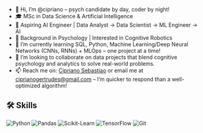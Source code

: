 - 👋 Hi, I’m @cipriano – psych candidate by day, coder by night!
- 🎓 MSc in Data Science & Artificial Intelligence
- 🚀 Aspiring AI Engineer | Data Analyst → Data Scientist → ML Engineer → AI
- 🧠 Background in Psychology | Interested in Cognitive Robotics
- 🌱 I’m currently learning SQL, Python, Machine Learning/Deep Neural Networks (CNNs, RNNs) + MLOps – one project at a time!
- 💞️ I’m looking to collaborate on data projects that blend cognitive psychology and analytics to solve real-world problems.
- 📫 Reach me on: [Cipriano Sebastiao](www.linkedin.com/in/cipriano-sebastiao) or email me at [ciprianogertrudes@gmail.com](ciprianogertrudes@gmail.com) – I’m quicker to respond than a well-optimized algorithm!

## 🛠️ Skills
![Python](https://img.shields.io/badge/Python-3776AB?style=flat&logo=python&logoColor=white)
![Pandas](https://img.shields.io/badge/Pandas-150458?style=flat&logo=pandas)
![Scikit-Learn](https://img.shields.io/badge/Scikit--Learn-F7931E?style=flat&logo=scikit-learn)
![TensorFlow](https://img.shields.io/badge/TensorFlow-FF6F00?style=flat&logo=tensorflow)
![Git](https://img.shields.io/badge/Git-F05032?style=flat&logo=git&logoColor=white)

<!---
cipriano-sebastiao/cipriano-sebastiao is a ✨ special ✨ repository because its `README.md` (this file) appears on your GitHub profile.
You can click the Preview link to take a look at your changes.
--->

